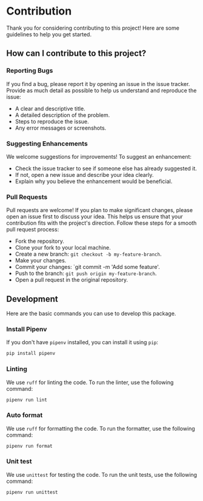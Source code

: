 
# Contribution
Thank you for considering contributing to this project! Here are some guidelines to help you get started.

## How can I contribute to this project?
### Reporting Bugs
If you find a bug, please report it by opening an issue in the issue tracker. Provide as much detail as possible to help us understand and reproduce the issue:
- A clear and descriptive title.
- A detailed description of the problem.
- Steps to reproduce the issue.
- Any error messages or screenshots.

### Suggesting Enhancements
We welcome suggestions for improvements! To suggest an enhancement:
- Check the issue tracker to see if someone else has already suggested it.
- If not, open a new issue and describe your idea clearly.
- Explain why you believe the enhancement would be beneficial.

### Pull Requests
Pull requests are welcome! If you plan to make significant changes, please open an issue first to discuss your idea. This helps us ensure that your contribution fits with the project's direction. Follow these steps for a smooth pull request process:

- Fork the repository.
- Clone your fork to your local machine.
- Create a new branch: `git checkout -b my-feature-branch`.
- Make your changes.
- Commit your changes: `git commit -m 'Add some feature'.
- Push to the branch: `git push origin my-feature-branch`.
- Open a pull request in the original repository.

## Development
Here are the basic commands you can use to develop this package.

### Install Pipenv
If you don't have `pipenv` installed, you can install it using `pip`:

```sh
pip install pipenv
```

### Linting
We use `ruff` for linting the code. To run the linter, use the following command:
```sh
pipenv run lint
```

### Auto format
We use `ruff` for formatting the code. To run the formatter, use the following command:
```sh
pipenv run format
```

### Unit test
We use `unittest` for testing the code. To run the unit tests, use the following command:
```sh
pipenv run unittest
```